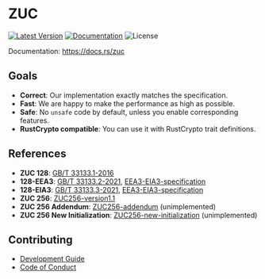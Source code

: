 # ZUC

[![Latest Version]][crates.io]
[![Documentation]][docs.rs] 
![License]

[crates.io]: https://crates.io/crates/zuc
[Latest Version]: https://img.shields.io/crates/v/zuc.svg
[Documentation]: https://docs.rs/zuc/badge.svg
[docs.rs]: https://docs.rs/zuc
[License]: https://img.shields.io/crates/l/zuc.svg

Documentation: <https://docs.rs/zuc>

## Goals

+ **Correct**: Our implementation exactly matches the specification.
+ **Fast**: We are happy to make the performance as high as possible.
+ **Safe**: No `unsafe` code by default, unless you enable corresponding features.
+ **RustCrypto compatible**: You can use it with RustCrypto trait definitions.

## References

- **ZUC 128**: [GB/T 33133.1-2016](https://openstd.samr.gov.cn/bzgk/gb/newGbInfo?hcno=8C41A3AEECCA52B5C0011C8010CF0715)
- **128-EEA3**: [GB/T 33133.2-2021](https://openstd.samr.gov.cn/bzgk/gb/newGbInfo?hcno=5D3CBA3ADEC7989344BD1E63006EF2B3), [EEA3-EIA3-specification](https://www.gsma.com/solutions-and-impact/technologies/security/wp-content/uploads/2019/05/EEA3_EIA3_specification_v1_8.pdf)
- **128-EIA3**: [GB/T 33133.3-2021](https://openstd.samr.gov.cn/bzgk/gb/newGbInfo?hcno=C6D60AE0A7578E970EF2280ABD49F4F0), [EEA3-EIA3-specification](https://www.gsma.com/solutions-and-impact/technologies/security/wp-content/uploads/2019/05/EEA3_EIA3_specification_v1_8.pdf)
- **ZUC 256**: [ZUC256-version1.1](http://www.is.cas.cn/ztzl2016/zouchongzhi/201801/W020180416526664982687.pdf)
- **ZUC 256 Addendum**: [ZUC256-addendum](http://www.is.cas.cn/ztzl2016/zouchongzhi/201801/W020220926381349696866.pdf) (unimplemented)
- **ZUC 256 New Initialization**: [ZUC256-new-initialization](http://www.is.cas.cn/ztzl2016/zouchongzhi/201801/W020230201389233346416.pdf) (unimplemented)

## Contributing

+ [Development Guide](./CONTRIBUTING.md)
+ [Code of Conduct](./CODE_OF_CONDUCT.md)
